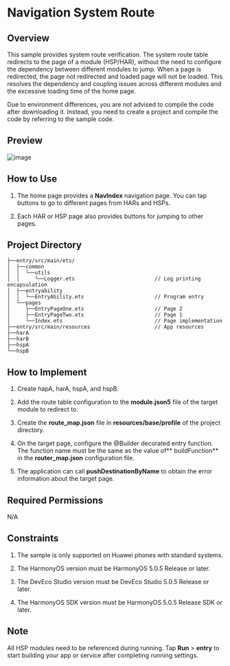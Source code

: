 # Navigation System Route

## Overview

This sample provides system route verification. The system route table redirects to the page of a module (HSP/HAR), without the need to configure the dependency between different modules to jump. When a page is redirected, the page not redirected and loaded page will not be loaded. This resolves the dependency and coupling issues across different modules and the excessive loading time of the home page.

Due to environment differences, you are not advised to compile the code after downloading it. Instead, you need to create a project and compile the code by referring to the sample code.

## Preview

![image](screenshots/device/navigation_router.gif)

## How to Use

1. The home page provides a **NavIndex** navigation page. You can tap buttons to go to different pages from HARs and HSPs.

2. Each HAR or HSP page also provides buttons for jumping to other pages.

## Project Directory

```
├──entry/src/main/ets/
│  ├──common
│  │  └──utils
│  │     └──Logger.ets                          // Log printing encapsulation
│  ├──entryability
│  │  └──EntryAbility.ets                       // Program entry 
│  └──pages
│     ├──EntryPageOne.ets                       // Page 2
│     ├──EntryPageTwo.ets                       // Page 1
│     └──Index.ets                              // Page implementation
├──entry/src/main/resources                     // App resources
├──harA
├──harB
├──hspA
└──hspB
```

## How to Implement

1. Create hapA, harA, hspA, and hspB.

2. Add the route table configuration to the **module.json5** file of the target module to redirect to.

3. Create the **route_map.json** file in **resources/base/profile** of the project directory.

4. On the target page, configure the @Builder decorated entry function. The function name must be the same as the value of** buildFunction** in the **router_map.json** configuration file.

5. The application can call **pushDestinationByName** to obtain the error information about the target page.

## Required Permissions

N/A

## Constraints

1. The sample is only supported on Huawei phones with standard systems.

2. The HarmonyOS version must be HarmonyOS 5.0.5 Release or later.

3. The DevEco Studio version must be DevEco Studio 5.0.5 Release or later.

4. The HarmonyOS SDK version must be HarmonyOS 5.0.5 Release SDK or later.

## Note

All HSP modules need to be referenced during running. Tap **Run** > **entry** to start building your app or service after completing running settings.
